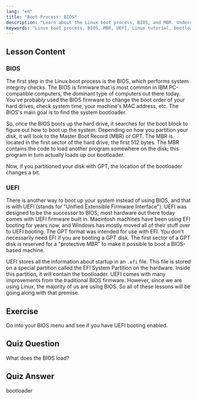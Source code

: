 ```yaml
---
lang: "en"
title: "Boot Process: BIOS"
description: "Learn about the Linux boot process, BIOS, and MBR. Understand how your system starts up with this beginner-friendly guide. Explore UEFI concepts!"
keywords: "Linux boot process, BIOS, MBR, UEFI, Linux tutorial, bootloader, beginner Linux, system startup"
---
```


## Lesson Content

### BIOS

The first step in the Linux boot process is the BIOS, which performs system integrity checks. The BIOS is firmware that is most common in IBM PC-compatible computers, the dominant type of computers out there today. You've probably used the BIOS firmware to change the boot order of your hard drives, check system time, your machine's MAC address, etc. The BIOS's main goal is to find the system bootloader.

So, once the BIOS boots up the hard drive, it searches for the boot block to figure out how to boot up the system. Depending on how you partition your disk, it will look to the Master Boot Record (MBR) or GPT. The MBR is located in the first sector of the hard drive, the first 512 bytes. The MBR contains the code to load another program somewhere on the disk; this program in turn actually loads up our bootloader.

Now, if you partitioned your disk with GPT, the location of the bootloader changes a bit.

### UEFI

There is another way to boot up your system instead of using BIOS, and that is with UEFI (stands for "Unified Extensible Firmware Interface"). UEFI was designed to be the successor to BIOS; most hardware out there today comes with UEFI firmware built in. Macintosh machines have been using EFI booting for years now, and Windows has mostly moved all of their stuff over to UEFI booting. The GPT format was intended for use with EFI. You don't necessarily need EFI if you are booting a GPT disk. The first sector of a GPT disk is reserved for a "protective MBR" to make it possible to boot a BIOS-based machine.

UEFI stores all the information about startup in an `.efi` file. This file is stored on a special partition called the EFI System Partition on the hardware. Inside this partition, it will contain the bootloader. UEFI comes with many improvements from the traditional BIOS firmware. However, since we are using Linux, the majority of us are using BIOS. So all of these lessons will be going along with that premise.

## Exercise

Go into your BIOS menu and see if you have UEFI booting enabled.

## Quiz Question

What does the BIOS load?

## Quiz Answer

bootloader
